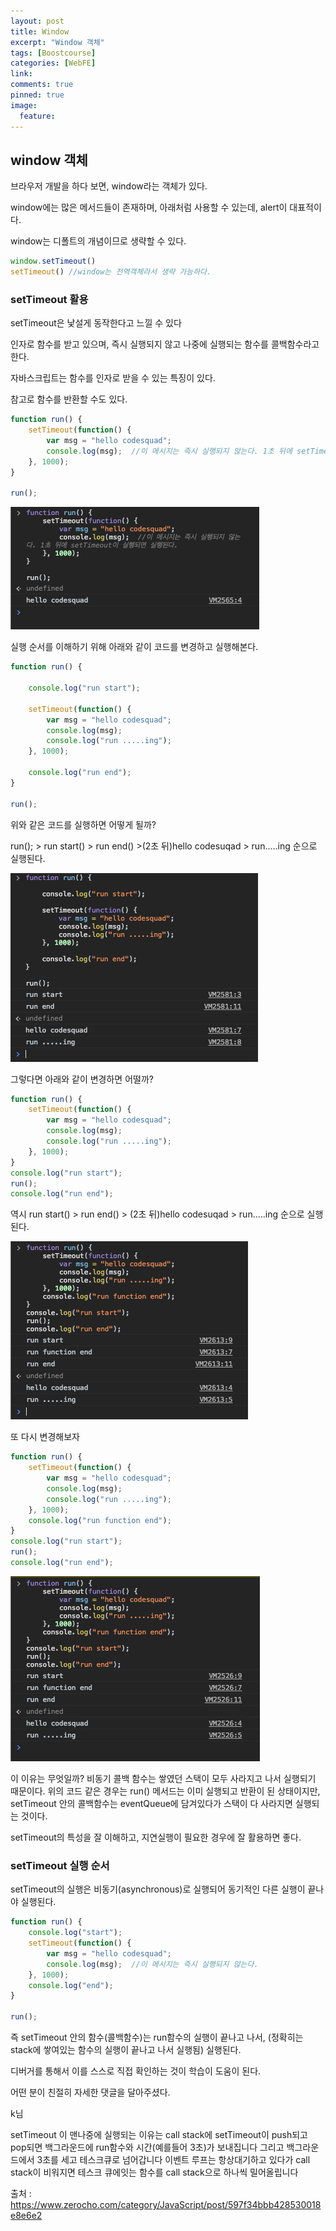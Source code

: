 ```yaml
---
layout: post
title: Window
excerpt: "Window 객체"
tags: [Boostcourse]
categories: [WebFE]
link:
comments: true
pinned: true
image:
  feature:
---
```


## window 객체

브라우저 개발을 하다 보면, window라는 객체가 있다.

window에는 많은 메서드들이 존재하며, 아래처럼 사용할 수 있는데, alert이 대표적이다.

window는 디폴트의 개념이므로 생략할 수 있다.

```javascript
window.setTimeout()
setTimeout() //window는 전역객체라서 생략 가능하다.
```

### **setTimeout 활용**

setTimeout은 낯설게 동작한다고 느낄 수 있다

인자로 함수를 받고 있으며, 즉시 실행되지 않고 나중에 실행되는 함수를 콜백함수라고 한다.

자바스크립트는 함수를 인자로 받을 수 있는 특징이 있다.

참고로 함수를 반환할 수도 있다.

```javascript
function run() {
    setTimeout(function() {
        var msg = "hello codesquad";
        console.log(msg);  //이 메시지는 즉시 실행되지 않는다. 1초 뒤에 setTimeout이 실행되면 실행된다.
    }, 1000);
}

run();
```

![](/Img/WebUI_1.png)



실행 순서를 이해하기 위해 아래와 같이 코드를 변경하고 실행해본다.

~~~ javascript
function run() {
    
    console.log("run start");
    
    setTimeout(function() {
        var msg = "hello codesquad";
        console.log(msg);  
        console.log("run .....ing");
    }, 1000);
    
    console.log("run end");
}

run();
~~~

위와 같은 코드를 실행하면 어떻게 될까?

run(); > run start() > run end() >(2초 뒤)hello codesuqad > run.....ing 순으로 실행된다.

![](/Img/WebUI_2.png)

그렇다면 아래와 같이 변경하면 어떨까?

~~~javascript
function run() {
    setTimeout(function() {
        var msg = "hello codesquad";
        console.log(msg);  
        console.log("run .....ing");
    }, 1000);    
}
console.log("run start");
run();
console.log("run end");
~~~

역시 run start() > run end() > (2초 뒤)hello codesuqad > run.....ing 순으로 실행된다.

![](/Img/WebUI_3.png)

또 다시 변경해보자

~~~javascript
function run() {
    setTimeout(function() {
        var msg = "hello codesquad";
        console.log(msg);  
        console.log("run .....ing");
    }, 1000);    
    console.log("run function end");
}
console.log("run start");
run();
console.log("run end");
~~~

![](/Img/WebUI_4.png)

이 이유는 무엇일까? 비동기 콜백 함수는 쌓였던 스택이 모두 사라지고 나서 실행되기 때문이다. 위의 코드 같은 경우는  run() 메서드는 이미 실행되고 반환이 된 상태이지만, setTimeout 안의 콜백함수는 eventQueue에 담겨있다가 스택이 다 사라지면 실행되는 것이다.

setTimeout의 특성을 잘 이해하고, 지연실행이 필요한 경우에 잘 활용하면 좋다.

### **setTimeout 실행 순서**

setTimeout의 실행은 비동기(asynchronous)로 실행되어 동기적인 다른 실행이 끝나야 실행된다.

```javascript
function run() {
    console.log("start");
    setTimeout(function() {
        var msg = "hello codesquad";
        console.log(msg);  //이 메시지는 즉시 실행되지 않는다.
    }, 1000);
    console.log("end");
}

run();
```

즉 setTimeout 안의 함수(콜백함수)는 run함수의 실행이 끝나고 나서, (정확히는 stack에 쌓여있는 함수의 실행이 끝나고 나서 실행됨) 실행된다.

디버거를 통해서 이를 스스로 직접 확인하는 것이 학습이 도움이 된다. 



어떤 분이 친절히 자세한 댓글을 달아주셨다.

k님

setTimeout 이 맨나중에 실행되는 이유는 call stack에 setTimeout이 push되고 pop되면 백그라운드에 run함수와 시간(예를들어 3초)가 보내집니다 그리고 백그라운드에서 3초를 세고 테스크큐로 넘어갑니다 이벤트 루프는 항상대기하고 있다가 call stack이 비워지면 테스크 큐에잇는 함수를 call stack으로 하나씩 밀어올립니다 

출처 : https://www.zerocho.com/category/JavaScript/post/597f34bbb428530018e8e6e2